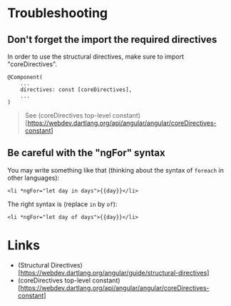 # Troubleshooting

## Don't forget the import the required directives

In order to use the structural directives, make sure to import "coreDirectives".

    @Component(
        ...
        directives: const [coreDirectives],
        ...
    )

> See (coreDirectives top-level constant)[https://webdev.dartlang.org/api/angular/angular/coreDirectives-constant]

## Be careful with the "ngFor" syntax

You may write something like that (thinking about the syntax of `foreach` in other languages):

    <li *ngFor="let day in days">{{day}}</li>

The right syntax is (replace `in` by `of`):

    <li *ngFor="let day of days">{{day}}</li>

# Links

* (Structural Directives)[https://webdev.dartlang.org/angular/guide/structural-directives]
* (coreDirectives top-level constant)[https://webdev.dartlang.org/api/angular/angular/coreDirectives-constant]
